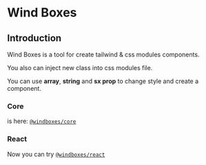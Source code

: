 <!--

**Here are some ideas to get you started:**

🙋‍♀️ A short introduction - what is your organization all about?
🌈 Contribution guidelines - how can the community get involved?
👩‍💻 Useful resources - where can the community find your docs? Is there anything else the community should know?
🍿 Fun facts - what does your team eat for breakfast?
🧙 Remember, you can do mighty things with the power of [Markdown](https://docs.github.com/github/writing-on-github/getting-started-with-writing-and-formatting-on-github/basic-writing-and-formatting-syntax)
-->
# Wind Boxes

## Introduction
Wind Boxes is a tool for create tailwind & css modules components.

You also can inject new class into css modules file.

You can use **array**, **string** and **sx prop** to change style and create a component.

### Core
is here: [`@windboxes/core`](/core/packages/core)

### React
Now you can try [`@windboxes/react`](/core/packages/react)
